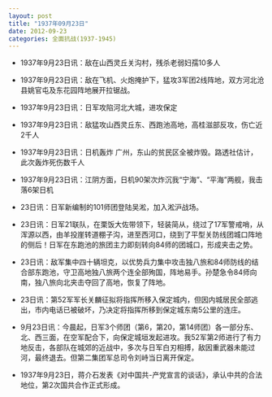 ```yaml
---
layout: post
title: "1937年09月23日"
date: 2012-09-23
categories: 全面抗战(1937-1945)
---
```


<meta name="referrer" content="no-referrer" />

- 1937年9月23日讯：敌在山西灵丘关沟村，残杀老弱妇孺10多人 

- 1937年9月23日讯：敌在飞机、火炮掩护下，猛攻3军团2线阵地，双方河北沧县姚官屯及东花园阵地展开拉锯战。 

- 1937年9月23日讯：日军攻陷河北大城，进攻保定 

- 1937年9月23日讯：敌猛攻山西灵丘东、西跑池高地，高桂滋部反攻，伤亡近2千人 

- 1937年9月23日讯：日机轰炸 广州，东山的贫民区全被炸毁。路透社估计，此次轰炸死伤数千人 

- 1937年9月23日讯：江阴方面，日机90架次炸沉我“宁海”、“平海”两舰，我击落6架日机 

- 23日讯：日军新编制的101师团登陆吴淞，加入淞沪战场。 

- 23日讯：日军21联队，在栗饭大佐带领下，轻装简从，绕过了17军警戒哨，从浑源以西，由羊投崖转道棚子沟，进至西河口，绕到了平型关防线团城口阵地的侧后！日军在东跑池的旅团主力即刻转向84师的团城口，形成夹击之势。 

- 23日讯：敌军集中四十辆坦克，以优势兵力集中攻击独八旅和84师防线的结合部东跑池，守卫高地独八旅两个连全部殉国，阵地易手。孙楚急令84师向南，独八旅向北夹击夺回了高地，恢复了阵地。 

- 23日讯：第52军军长关麟征拟将指挥所移入保定城内，但因内城居民全部逃出，市内电话已被破坏，乃决定将指挥所移到保定城东南5公里的连庄。 

- 9月23日讯：今晨起，日军3个师团（第6，第20，第14师团）各一部分东、北、西三面，在空军配合下，向保定城垣发起进攻。我52军第2师进行了有力地反击，各部队在城郊的近战中，多次与日军白刃相搏，敌因重武器未能过河，最终退去。但第二集团军总司令刘峙当日离开保定。 

- 1937年9月23日，蒋介石发表《对中国共-产党宣言的谈话》，承认中共的合法地位，第2次国共合作正式形成。 

